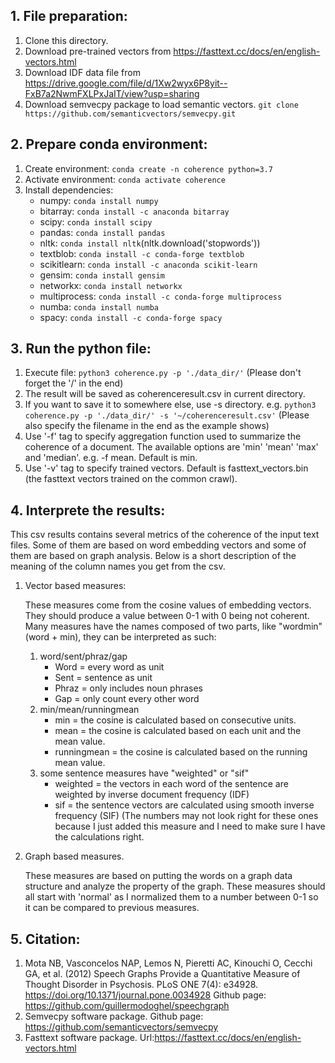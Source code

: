 ## 1. File preparation:
1. Clone this directory.
2. Download pre-trained vectors from https://fasttext.cc/docs/en/english-vectors.html
3. Download IDF data file from https://drive.google.com/file/d/1Xw2wyx6P8yit--FxB7a2NwmFXLPxJaIT/view?usp=sharing
4. Download semvecpy package to load semantic vectors. `git clone https://github.com/semanticvectors/semvecpy.git`
## 2. Prepare conda environment:
1. Create environment: `conda create -n coherence python=3.7`
2. Activate environment: `conda activate coherence`
3. Install dependencies: 
   * numpy: `conda install numpy`
   * bitarray: `conda install -c anaconda bitarray`
   * scipy: `conda install scipy`
   * pandas: `conda install pandas`
   * nltk: `conda install nltk`(nltk.download('stopwords'))
   * textblob: `conda install -c conda-forge textblob`
   * scikitlearn: `conda install -c anaconda scikit-learn`
   * gensim: `conda install gensim`
   * networkx: `conda install networkx`
   * multiprocess: `conda install -c conda-forge multiprocess`
   * numba: `conda install numba`
   * spacy: `conda install -c conda-forge spacy`
## 3. Run the python file:
1. Execute file: `python3 coherence.py -p './data_dir/'`
(Please don't forget the '/' in the end)
2. The result will be saved as coherenceresult.csv in current directory.
3. If you want to save it to somewhere else, use -s directory.
e.g. `python3 coherence.py -p './data_dir/' -s '~/coherenceresult.csv'`
(Please also specify the filename in the end as the example shows)
4. Use '-f' tag to specify aggregation function used to summarize the coherence of a document.
The available options are 'min' 'mean' 'max' and 'median'. e.g. -f mean. Default is min. 
5. Use '-v' tag to specify trained vectors. Default is fasttext_vectors.bin (the fasttext vectors trained on the common crawl).
## 4. Interprete the results:
<p>This csv results contains several metrics of the coherence of the input text files. Some of them are based on 
word embedding vectors and some of them are based on graph analysis. Below is a short description of the meaning of 
the column names you get from the csv.</p>

1. Vector based measures:
   <p>These measures come from the cosine values of embedding vectors. They should produce a value between 0-1 with 0 being
   not coherent. Many measures have the names composed of two parts, like "wordmin" (word + min), 
   they can be interpreted as such:</p>

   1. word/sent/phraz/gap 
      * Word = every word as unit
      * Sent = sentence as unit
      * Phraz = only includes noun phrases
      * Gap = only count every other word
   2. min/mean/runningmean
      * min = the cosine is calculated based on consecutive units.
      * mean = the cosine is calculated based on each unit and the mean value. 
      * runningmean = the cosine is calculated based on the running mean value.
   3. some sentence measures have "weighted" or "sif"
      * weighted = the vectors in each word of the sentence are weighted by inverse document frequency (IDF)
      * sif = the sentence vectors are calculated using smooth inverse frequency (SIF) (The numbers may not look right for these
      ones because I just added this measure and I need to make sure I have the calculations right.
2. Graph based measures.
   <p>These measures are based on putting the words on a graph data structure and analyze the property of the graph. 
   These measures should all start with 'normal' as I normalized them to a number between 0-1 so it can be compared to previous
   measures.</p>
## 5. Citation:

1. Mota NB, Vasconcelos NAP, Lemos N, Pieretti AC, Kinouchi O, Cecchi GA, et al. (2012) Speech Graphs Provide a Quantitative Measure of Thought Disorder in Psychosis. PLoS ONE 7(4): e34928. https://doi.org/10.1371/journal.pone.0034928 Github page: https://github.com/guillermodoghel/speechgraph
2. Semvecpy software package. Github page: https://github.com/semanticvectors/semvecpy
3. Fasttext software package. Url:https://fasttext.cc/docs/en/english-vectors.html


